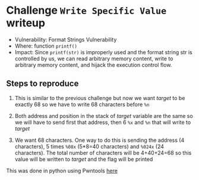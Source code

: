 # Challenge `Write Specific Value` writeup

- Vulnerability: Format Strings Vulnerability
- Where: function `printf()`
- Impact: Since `printf(str)` is improperly used and the format string str is controlled by us, we can read arbitrary memory content, write to arbitrary memory content, and hijack the execution control flow.


## Steps to reproduce

1. This is similar to the previous challenge but now we want *target* to be exactly 68 so we have to write 68 characters before `%n`

2. Both address and position in the stack of *target* variable are the same so we will have to send first that address, then 6 `%x` and `%n` that will write to *target*

3. We want 68 characters. One way to do this is sending the address (4 characters), 5 times `%08x` (5\*8=40 characters) and `%024x` (24 characters). The total number of characters will be 4+40+24=68 so this value will be written to *target* and the flag will be printed

This was done in python using Pwntools [here](https://gitlab.rnl.tecnico.ulisboa.pt/ssof2223/writeups/ist193342/-/blob/master/lab7/write_specific_value.py)

